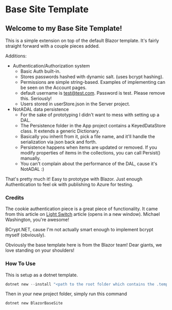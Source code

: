 # Base Site Template

## Welcome to my Base Site Template!

This is a simple extension on top of the default Blazor template. It's fairly straight forward with a couple pieces added.

Additions:

*   Authentication/Authorization system
    *   Basic Auth built-in.
    *   Stores passwords hashed with dynamic salt. (uses bcrypt hashing).
    *   Permissions are simple string-based. Examples of implementing can be seen on the Account pages.
    *   default username is test@test.com. Password is test. Please remove this. Seriously!
    *   Users stored in userStore.json in the Server project.
*   NotADAL data persistence
    *   For the sake of prototyping I didn't want to mess with setting up a DAL.
    *   The Persistence folder in the App project contains a KeyedDataStore class. It extends a generic Dictionary.
    *   Basically you inherit from it, pick a file name, and it'll handle the serialization via json back and forth.
    *   Persistence happens when items are updated or removed. If you modify properties of items in the collections, you can call Persist() manually.
    *   You can't complain about the performance of the DAL, cause it's NotADAL :)

That's pretty much it! Easy to prototype with Blazor. Just enough Authentication to feel ok with publishing to Azure for testing.

### Credits

The cookie authentication piece is a great piece of functionality. It came from this article on [Light Switch](http://lightswitchhelpwebsite.com/Blog/tabid/61/EntryId/4316/A-Demonstration-of-Simple-Server-side-Blazor-Cookie-Authentication.aspx) article (opens in a new window). Michael Washington, you're awesome!

BCrypt.NET, cause I'm not actually smart enough to implement bcrypt myself (obviously).

Obviously the base template here is from the Blazor team! Dear giants, we love standing on your shoulders!

### How To Use

This is setup as a dotnet template.

```powershell
dotnet new --install "<path to the root folder which contains the .template.config folder>"
```

Then in your new project folder, simply run this command
```powershell
dotnet new BlazorBaseSite
```